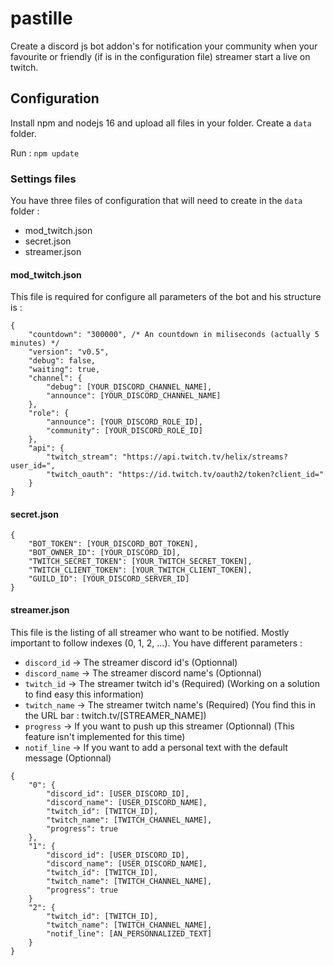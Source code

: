 # pastille

 Create a discord js bot addon's for notification your community when your favourite or friendly (if is in the configuration file) streamer start a live on twitch.
 
 
 ## Configuration
 
 Install npm and nodejs 16 and upload all files in your folder. Create a `data` folder.
 
 Run : `npm update`

### Settings files

You have three files of configuration that will need to create in the `data` folder :

- mod_twitch.json
- secret.json
- streamer.json

#### mod_twitch.json

This file is required for configure all parameters of the bot and his structure is :

```
{
    "countdown": "300000", /* An countdown in miliseconds (actually 5 minutes) */
    "version": "v0.5",
    "debug": false,
    "waiting": true,
    "channel": {
        "debug": [YOUR_DISCORD_CHANNEL_NAME],
        "announce": [YOUR_DISCORD_CHANNEL_NAME]
    },
    "role": {
        "announce": [YOUR_DISCORD_ROLE_ID],
        "community": [YOUR_DISCORD_ROLE_ID]
    },
    "api": {
        "twitch_stream": "https://api.twitch.tv/helix/streams?user_id=",
        "twitch_oauth": "https://id.twitch.tv/oauth2/token?client_id="
    }
}
```

#### secret.json

```
{
    "BOT_TOKEN": [YOUR_DISCORD_BOT_TOKEN],
    "BOT_OWNER_ID": [YOUR_DISCORD_ID],
    "TWITCH_SECRET_TOKEN": [YOUR_TWITCH_SECRET_TOKEN],
    "TWITCH_CLIENT_TOKEN": [YOUR_TWITCH_CLIENT_TOKEN],
    "GUILD_ID": [YOUR_DISCORD_SERVER_ID]
}
```

#### streamer.json

This file is the listing of all streamer who want to be notified. Mostly important to follow indexes (0, 1, 2, ...).
You have different parameters :
- `discord_id` → The streamer discord id's (Optionnal)
- `discord_name` → The streamer discord name's (Optionnal)
- `twitch_id` → The streamer twitch id's (Required) (Working on a solution to find easy this information)
- `twitch_name` → The streamer twitch name's (Required) (You find this in the URL bar : twitch.tv/[STREAMER_NAME])
- `progress` → If you want to push up this streamer (Optionnal) (This feature isn't implemented for this time)
- `notif_line` → If you want to add a personal text with the default message (Optionnal)

```
{
    "0": {
        "discord_id": [USER_DISCORD_ID],
        "discord_name": [USER_DISCORD_NAME],
        "twitch_id": [TWITCH_ID],
        "twitch_name": [TWITCH_CHANNEL_NAME],
        "progress": true
    },
    "1": {
        "discord_id": [USER_DISCORD_ID],
        "discord_name": [USER_DISCORD_NAME],
        "twitch_id": [TWITCH_ID],
        "twitch_name": [TWITCH_CHANNEL_NAME],
        "progress": true
    }
    "2": {
        "twitch_id": [TWITCH_ID],
        "twitch_name": [TWITCH_CHANNEL_NAME],
        "notif_line": [AN_PERSONNALIZED_TEXT]
    }
}
```
